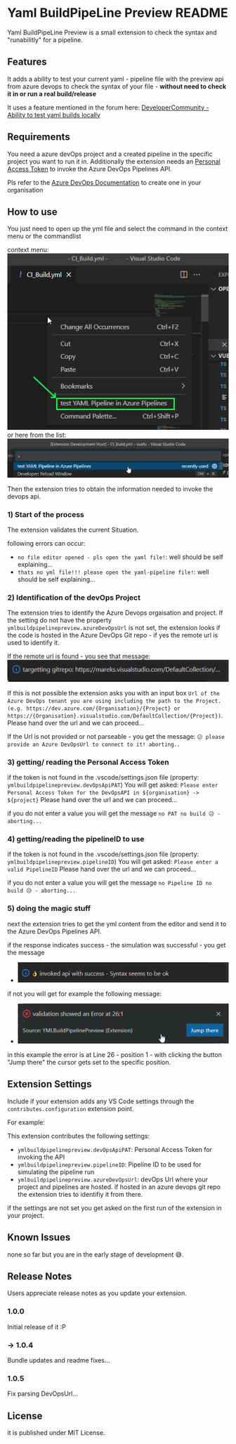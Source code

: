 # Yaml BuildPipeLine Preview README

Yaml BuildPipeLine Preview is a small extension to check the syntax and "runabilitly" for a pipeline.

## Features

It adds a ability to test your current yaml - pipeline file with the preview api from azure devops to check the syntax of your file - **without need to check it in or run a real build/release**

It uses a feature mentioned in the forum here: [DeveloperCommunity - Ability to test yaml builds locally](https://developercommunity.visualstudio.com/t/ability-to-test-yaml-builds-locally/366517)

## Requirements

You need a azure devOps project and a created pipeline in the specific project you want to run it in.
Additionally the extension needs an [Personal Access Token](https://docs.microsoft.com/en-us/azure/devops/organizations/accounts/use-personal-access-tokens-to-authenticate?view=azure-devops) to invoke the Azure DevOps Pipelines API.

Pls refer to the [Azure DevOps Documentation](https://docs.microsoft.com/en-us/azure/devops/organizations/accounts/use-personal-access-tokens-to-authenticate?view=azure-devops) to create one in your organisation

## How to use

You just need to open up the yml file and select the command in the context menu or the commandlist

context menu:
![context_menu](images/context_menu.png)
or here from the list:
![context_menu](images/command_list.png)

Then the extension tries to obtain the information needed to invoke the devops api.

### 1) Start of the process
The extension validates the current Situation.

following errors can occur:

* `no file editor opened - pls open the yaml file!`: well should be self explaining...
* `thats no yml file!!! please open the yaml-pipeline file!`: well should be self explaining...

### 2) Identification of the devOps Project
The extension tries to identify the Azure Devops orgaisation and project.
If the setting do not have the property `ymlbuildpipelinepreview.azureDevOpsUrl` is not set, the extension looks if the code is hosted in the Azure DevOps Git repo - if yes the remote url is used to identify it.

If the remote url is found - you see that message:
![identified_git_repo](images/identified_git_repo.png)

If this is not possible the extension asks you  with an input box `Url of the Azure DevOps tenant you are using including the path to the Project. (e.g. https://dev.azure.com/{Organisation}/{Project} or https://{Organisation}.visualstudio.com/DefaultCollection/{Project})`. Please hand over the url and we can proceed...

If the Url is not provided or not parseable - you get the message:
`😕 please provide an Azure DevOpsUrl to connect to it! aborting..`

### 3) getting/ reading the Personal Access Token

if the token is not found in the .vscode/settings.json file (property: `ymlbuildpipelinepreview.devOpsApiPAT`)
You will get asked: 
  `Please enter Personal Access Token for the DevOpsAPI in ${organisation} -> ${project}`
Please hand over the url and we can proceed...

if you do not enter a value you will get the message `no PAT no build 😥 - aborting...`

### 4) getting/reading the pipelineID to use

if the token is not found in the .vscode/settings.json file (property: `ymlbuildpipelinepreview.pipelineID`)
You will get asked:
  `Please enter a valid PipelineID`
Please hand over the url and we can proceed...

if you do not enter a value you will get the message `no Pipeline ID no build 😥 - aborting...`

### 5) doing the magic stuff

next the extension tries to get the yml content from the editor and send it to the Azure DevOps Pipelines API.

if the response indicates success - the simulation was successful - you get the message

* ![success](images/success.png)

if not you will get for example the following message:

* ![success](images/error.png)

in this example the error is at Line 26 - position 1 - with clicking the button "Jump there" the cursor gets set to the specific position.

## Extension Settings

Include if your extension adds any VS Code settings through the `contributes.configuration` extension point.

For example:

This extension contributes the following settings:

* `ymlbuildpipelinepreview.devOpsApiPAT`: Personal Access Token for invoking the API
* `ymlbuildpipelinepreview.pipelineID`: Pipeline ID to be used for simulating the pipeline run
* `ymlbuildpipelinepreview.azureDevOpsUrl`: devOps Url where your project and pipelines are hosted.
   if hosted in an azure devops git repo the extension tries to identifiy it from there.

if the settings are not set you get asked on the first run of the extension in your project.

## Known Issues

none so far but you are in the early stage of development 😅.

## Release Notes

Users appreciate release notes as you update your extension.

### 1.0.0

Initial release of it :P
### -> 1.0.4

Bundle updates and readme fixes...

### 1.0.5

Fix parsing DevOpsUrl...

## License

it is published under MIT License.

